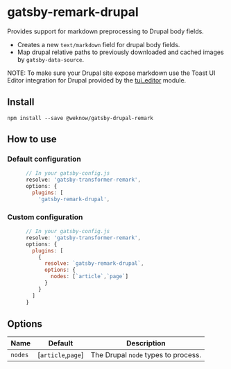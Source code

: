 # gatsby-remark-drupal

Provides support for markdown preprocessing to Drupal body fields.

* Creates a new `text/markdown` field for drupal body fields.
* Map drupal relative paths to previously downloaded and cached images by `gatsby-data-source`.

NOTE: To make sure your Drupal site expose markdown use the Toast UI Editor integration for Drupal provided by the [tui_editor](https://www.drupal.org/project/tui_editor) module.

## Install

`npm install --save @weknow/gatsby-drupal-remark`

## How to use

### Default configuration
```javascript
      // In your gatsby-config.js
      resolve: 'gatsby-transformer-remark',
      options: {
        plugins: [
          'gatsby-remark-drupal',
```

### Custom configuration
```javascript
      // In your gatsby-config.js
      resolve: 'gatsby-transformer-remark',
      options: {
        plugins: [
          {
            resolve: `gatsby-remark-drupal`,
            options: {
              nodes: [`article`,`page`]
            }
          }
        ]
      }
```
## Options
| Name | Default | Description |
| --- | --- | --- |
| `nodes` | [`article`,`page`] | The Drupal `node` types to process.